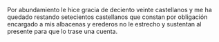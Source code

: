 Por abundamiento le hice gracia de deciento veinte castellanos y me ha quedado restando setecientos castellanos que constan por obligación encargado a mis albacenas y erederos no le estrecho y sustentan al presente para que lo trase una cuenta.